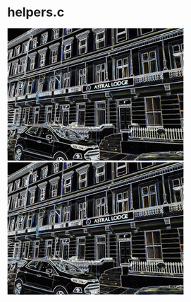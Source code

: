 # helpers.c
<img src="https://raw.githubusercontent.com/metazine/cs50/main/week4/filter/astralEdge.png?token=GHSAT0AAAAAABSGQ23I2DNDQVUUABWOZ5HWYRJDLNA" alt="Edge detection image" style="width:400px; display:inline;"/>


<img src="https://raw.githubusercontent.com/metazine/cs50/main/week4/filter/astralEdge.png?token=GHSAT0AAAAAABSGQ23I2DNDQVUUABWOZ5HWYRJDLNA" alt="Edge detection image" style="width:400px;"/>
